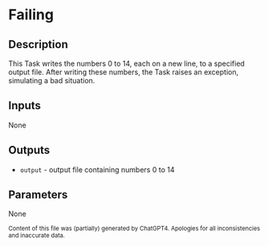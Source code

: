 # Failing
## Description
This Task writes the numbers 0 to 14, each on a new line, to a specified output file. After writing these numbers, the Task raises an exception, simulating a bad situation.

## Inputs
None

## Outputs
- `output` - output file containing numbers 0 to 14

## Parameters
None

<sub>Content of this file was (partially) generated by ChatGPT4. Apologies for all inconsistencies and inaccurate data.</sub>